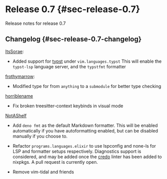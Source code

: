 # Release 0.7 {#sec-release-0.7}

Release notes for release 0.7

## Changelog {#sec-release-0.7-changelog}

[ItsSorae](https://github.com/ItsSorae):

- Added support for [typst](https://typst.app/) under `vim.languages.typst`
  This will enable the `typst-lsp` language server, and the `typstfmt` formatter

[frothymarrow](https://github.com/frothymarrow):

- Modified type for [](#opt-vim.visuals.fidget-nvim.setupOpts.progress.display.overrides)
  from `anything` to a `submodule` for better type checking

[horriblename](https://github.com/horriblename)

- Fix broken treesitter-context keybinds in visual mode

[NotAShelf](https://github.com/notashelf)

- Add `deno fmt` as the default Markdown formatter. This will be enabled
  automatically if you have autoformatting enabled, but can be disabled manually
  if you choose to.

- Refactor `programs.languages.elixir` to use lspconfig and none-ls for LSP and
  formatter setups respectively. Diagnostics support is considered, and may be
  added once the [credo](https://github.com/rrrene/credo) linter has been added
  to nixpkgs. A pull request is currently open.

- Remove vim-tidal and friends
